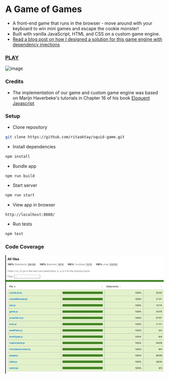 # A Game of Games

- A front-end game that runs in the browser - move around with your keyboard to win mini games and escape the cookie monster!
- Built with vanilla JavaScript, HTML and CSS on a custom game engine.
- [Read a blog post on how I designed a solution for this game engine with dependency injections](https://medium.com/@rita.aktay/a-game-engine-building-a-dependency-injection-container-27905b2a10ff)

### [PLAY](https://cookie-monster-game-of-games.herokuapp.com/) 

![image](img/game-1.png)

### Credits

- The implementation of our game and custom game engine was based on Marijn Haverbeke's tutorials in Chapter 16 of his book [Eloquent Javascript](https://eloquentjavascript.net/16_game.html)

### Setup

- Clone repository

```sh
git clone https://github.com/ritaaktay/squid-game.git
```

- Install dependencies

```sh
npm install
```

- Bundle app

```sh
npm run build
```

- Start server

```sh
npm run start
```

- View app in browser

```
http://localhost:8080/
```

- Run tests

```sh
npm test
```

### Code Coverage

![image](img/test.png)
